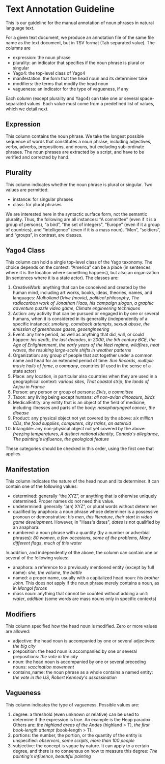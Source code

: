 # Text Annotation Guideline

This is our guideline for the manual annotation of noun phrases in natural language text.

For a given text document, we produce an annotation file of the same file name as the text document, but in TSV format (Tab separated value). The columns are

- expression: the noun phrase
- plurality: an indicator that specifies if the noun phrase is plural or singular
- Yago4: the top-level class of Yago4
- manifestation: the form that the head noun and its determiner take
- modifiers: the terms that modify the head noun
- vagueness: an indicator for the type of vagueness, if any

Each column (except plurality and Yago4) can take one or several space-separated values. Each value must come from a predefined list of values, which we detail next.

## Expression

This column contains the noun phrase. We take the longest possible sequence of words that constitutes a noun phrase, including adjectives, verbs, adverbs, prepositions, and nouns, but excluding sub-ordinate phrases. The noun phrases are extracted by a script, and have to be verified and corrected by hand.

## Plurality

This column indicates whether the noun phrase is plural or singular. Two values are permitted:

- instance: for singular phrases
- class: for plural phrases

We are interested here in the syntactic surface form, not the semantic plurality. Thus, the following are all instances: “A committee” (even if it is a group of persons), “a bird”, "the set of integers", “Europe” (even if it a group of countries), and “intelligence” (even if it is a mass noun). “Men”, “soldiers”, and “groups”, in contrast, are classes.

## Yago4 Class

This column can hold a single top-level class of the Yago taxonomy. The choice depends on the context: “America” can be a place (in sentences where it is the location where something happens), but also an organization (in sentences where it is a state actor). The classes are:

1. CreativeWork: anything that can be conceived and created by the human mind, including art works, books, ideas, theories, names, and languages: *Mulholland Drive (movie)*, *political philosophy*, *The radiocarbon work of Jonathan Haas*, *his campaign slogan*, *a graphic adventure puzzle video game*, *Climate engineering techniques*
1. Action: any activity that can be pursued or engaged in by one or several humans, when it is considered in its generality (independently of a specific instance): *smoking*, *comeback attempts*, *sexual abuse*, *the emission of greenhouse gases*, *geoengineering*
1. Event: any time period, as well as anything that did, will, or could happen: *his death*, *the last decades*, *in 2000*, *the 5th century BCE*, *the Age of Enlightenment*, *the early years of the Nazi regime*, *wildfires*, *heat waves*, *the resulting large-scale shifts in weather patterns*
1. Organization: any group of people that act together under a common name and head for an extended period of time: *Sun Records*, *multiple music halls of fame*, *a company*, countries (if used in the sense of a state actor)
1. Place: any location, in particular also countries when they are used in a geographical context: *various sites*, *That coastal strip*, *the lands of Anjou in France*
1. Person: any person or group of persons: *Elvis*, *a committee*
1. Taxon: any living being except humans: *all non-avian dinosaurs*, *birds*
1. MedicalEntity: any entity that is an object of the field of medicine, including illnesses and parts of the body: *nasopharyngeal cancer*, *the disease*
1. Product: any physical object not yet covered by the above: *six million CDs*, *the food supplies*, *computers*, *city trains*, *an asteroid*
1. Intangible: any non-physical object not yet covered by the above: *freezing temperatures*, *A distinct national identity*, *Canada's allegiance*, *The painting's influence*, *the geological feature*

These categories should be checked in this order, using the first one that applies.

## Manifestation

This column indicates the nature of the head noun and its determiner. It can contain one of the following values:

- determined: generally “the XYZ”, or anything that is otherwise uniquely determined. Proper names do not need this value.
- undetermined: generally “a(n) XYZ”, or plural words without determiner
- qualified by anaphora: a noun phrase whose determiner is a possessive pronoun or demonstrative: *his men*, *this literature*, *their start in video game development*. However, in "Haas's dates", *dates* is not qualified by an anaphora.
- numbered: a noun phrase with a quantity (by a number or adverbial phrases): *80 women*, *a few occasions*, *some of the problems*, *Many different flags*, *much of this water*

In addition, and independently of the above, the column can contain one or several of the following values:

- anaphora: a reference to a previously mentioned entity (except by full name): *she*, *the volume*, *the battle*
- named: a proper name, usually with a capitalized head noun: *his brother John*. This does not apply if the noun phrase merely contains a noun, as in *Mongol forces*
- mass noun: anything that cannot be counted without adding a unit: *water*, *addition* (some words are mass nouns only in specific contexts)

## Modifiers

This column specified how the head noun is modified. Zero or more values are allowed:

- adjective: the head noun is accompanied by one or several adjectives: *the big city*
- preposition: the head noun is accompanied by one or several prepositions: *the vote in the city*
- noun: the head noun is accompanied by one or several preceding nouns: *vaccination movement*
- contains_name: the noun phrase as a whole contains a named entity: *the vote in the US*, *Robert Kennedy's assassination*
  
## Vagueness

This column indicates the type of vagueness. Possible values are:

1. degree: a threshold (even unknown or relative) can be used to determine if the expression is true. An example is the Heap paradox. Others are: *the highland areas of the Andes* (highland > T), *the first book-length attempt* (book-length > T).
2. portions: the number, the portion, or the quantity of the entity is unspecified: *observers*, *some scripts*, *more than 100 people*
3. subjective: the concept is vague by nature. It can apply to a certain degree, and there is no consensus on how to measure this degree: *The painting's influence*, *beautiful painting*